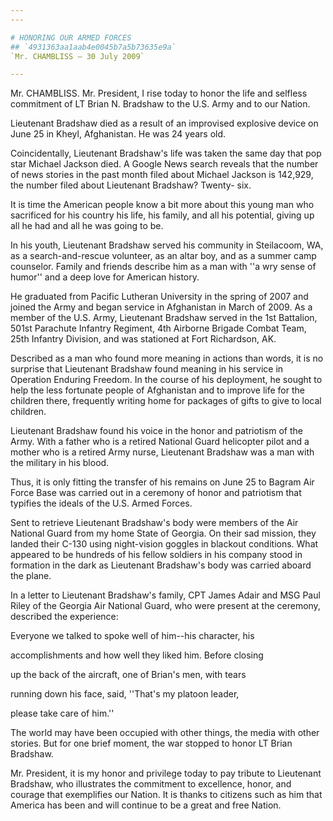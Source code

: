 ```yaml
---
---

# HONORING OUR ARMED FORCES
## `4931363aa1aab4e0045b7a5b73635e9a`
`Mr. CHAMBLISS — 30 July 2009`

---
```



Mr. CHAMBLISS. Mr. President, I rise today to honor the life and 
selfless commitment of LT Brian N. Bradshaw to the U.S. Army and to our 
Nation.

Lieutenant Bradshaw died as a result of an improvised explosive 
device on June 25 in Kheyl, Afghanistan. He was 24 years old.

Coincidentally, Lieutenant Bradshaw's life was taken the same day 
that pop star Michael Jackson died. A Google News search reveals that 
the number of news stories in the past month filed about Michael 
Jackson is 142,929, the number filed about Lieutenant Bradshaw? Twenty-
six.

It is time the American people know a bit more about this young man 
who sacrificed for his country his life, his family, and all his 
potential, giving up all he had and all he was going to be.

In his youth, Lieutenant Bradshaw served his community in Steilacoom, 
WA, as a search-and-rescue volunteer, as an altar boy, and as a summer 
camp counselor. Family and friends describe him as a man with ''a wry 
sense of humor'' and a deep love for American history.

He graduated from Pacific Lutheran University in the spring of 2007 
and joined the Army and began service in Afghanistan in March of 2009. 
As a member of the U.S. Army, Lieutenant Bradshaw served in the 1st 
Battalion, 501st Parachute Infantry Regiment, 4th Airborne Brigade 
Combat Team, 25th Infantry Division, and was stationed at Fort 
Richardson, AK.

Described as a man who found more meaning in actions than words, it 
is no surprise that Lieutenant Bradshaw found meaning in his service in 
Operation Enduring Freedom. In the course of his deployment, he sought 
to help the less fortunate people of Afghanistan and to improve life 
for the children there, frequently writing home for packages of gifts 
to give to local children.

Lieutenant Bradshaw found his voice in the honor and patriotism of 
the Army. With a father who is a retired National Guard helicopter 
pilot and a mother who is a retired Army nurse, Lieutenant Bradshaw was 
a man with the military in his blood.

Thus, it is only fitting the transfer of his remains on June 25 to 
Bagram Air Force Base was carried out in a ceremony of honor and 
patriotism that typifies the ideals of the U.S. Armed Forces.

Sent to retrieve Lieutenant Bradshaw's body were members of the Air 
National Guard from my home State of Georgia. On their sad mission, 
they landed their C-130 using night-vision goggles in blackout 
conditions. What appeared to be hundreds of his fellow soldiers in his 
company stood in formation in the dark as Lieutenant Bradshaw's body 
was carried aboard the plane.

In a letter to Lieutenant Bradshaw's family, CPT James Adair and MSG 
Paul Riley of the Georgia Air National Guard, who were present at the 
ceremony, described the experience:




 Everyone we talked to spoke well of him--his character, his 


 accomplishments and how well they liked him. Before closing 


 up the back of the aircraft, one of Brian's men, with tears 


 running down his face, said, ''That's my platoon leader, 


 please take care of him.''


The world may have been occupied with other things, the media with 
other stories. But for one brief moment, the war stopped to honor LT 
Brian Bradshaw.

Mr. President, it is my honor and privilege today to pay tribute to 
Lieutenant Bradshaw, who illustrates the commitment to excellence, 
honor, and courage that exemplifies our Nation. It is thanks to 
citizens such as him that America has been and will continue to be a 
great and free Nation.
